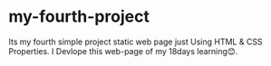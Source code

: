 # my-fourth-project
Its my fourth simple project static web page  just Using HTML & CSS Properties.
I Devlope this web-page of my 18days learning😊.



